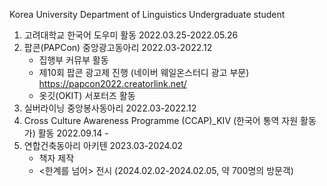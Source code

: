 Korea University
Department of Linguistics
Undergraduate student

1. 고려대학교 한국어 도우미 활동 2022.03.25-2022.05.26
2. 팝콘(PAPCon) 중앙광고동아리 2022.03-2022.12
   - 집행부 커뮤부 활동
   - 제10회 팝콘 광고제 진행 (네이버 웨일온스터디 광고 부문) https://papcon2022.creatorlink.net/
   - 옷깃(OKIT) 서포터즈 활동
3. 실버라이닝 중앙봉사동아리 2022.03-2022.12
4. Cross Culture Awareness Programme (CCAP)_KIV (한국어 통역 자원 활동가) 활동 2022.09.14 -
5. 연합건축동아리 아키텐 2023.03-2024.02
   - 책자 제작
   - <한계를 넘어> 전시 (2024.02.02-2024.02.05, 약 700명의 방문객)
